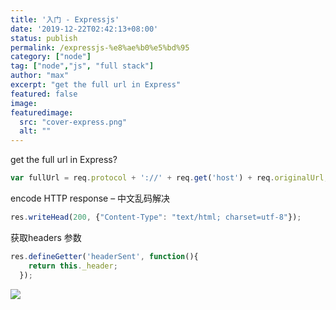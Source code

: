 ```yaml
---
title: '入门 - Expressjs'
date: '2019-12-22T02:42:13+08:00'
status: publish
permalink: /expressjs-%e8%ae%b0%e5%bd%95
category: ["node"] 
tag: ["node","js", "full stack"]
author: "max"
excerpt: "get the full url in Express"
featured: false
image: 
featuredimage:
  src: "cover-express.png"
  alt: ""
---
```

get the full url in Express?

```js
var fullUrl = req.protocol + '://' + req.get('host') + req.originalUrl;
```

encode HTTP response – 中文乱码解决

```js
res.writeHead(200, {"Content-Type": "text/html; charset=utf-8"}); 
```

获取headers 参数

```js
res.defineGetter('headerSent', function(){
    return this._header;
  });
```

![](../../uploads/2020/09/maldives_tropical_house_swimming_pool_spa_88020_5441x3707.jpg)
